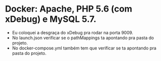 # Docker: Apache, PHP 5.6 (com xDebug) e MySQL 5.7.

- Eu coloquei a desgraça do xDebug pra rodar na porta 9009.
- No launch.json verificar se o pathMappings ta apontando pra pasta do projeto.
- No docker-compose.yml também tem que verificar se ta apontando pra pasta do projeto.

